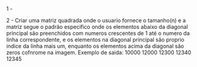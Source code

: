 1 - 

2 - Criar uma matriz quadrada onde o usuario fornece o tamanho(n) e a matriz segue o padrão especifico onde os elementos abaixo da diagonal principal são preenchidos com numeros crescentes de 1 até o numero da linha correspondente, e os elementos na diagonal principal são proprio indice da linha mais um, enquanto os elementos acima da diagonal são zeros cofnrome na imagem. Exemplo de saida:
10000
12000
12300
12340
12345
